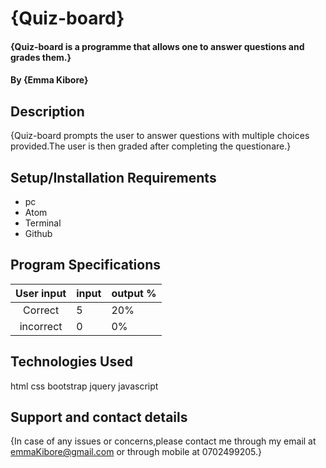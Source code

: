 # {Quiz-board}
#### {Quiz-board is a programme that allows one to answer questions and grades them.}
#### By **{Emma Kibore}**
## Description
{Quiz-board prompts the user to answer questions with multiple choices provided.The user is then graded after completing the questionare.}
## Setup/Installation Requirements
* pc
* Atom
* Terminal
* Github

## Program Specifications
|User input   |input        |  output  %      |
|:-----------:|-------------|----------------|
| Correct     |  5          |   20%          |
|incorrect    |  0          |   0%           |
## Technologies Used
html
css
bootstrap
jquery
javascript
## Support and contact details
{In case of any issues or concerns,please contact me through my email at emmaKibore@gmail.com or through mobile at 0702499205.}
